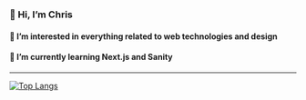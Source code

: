 ### 👋 Hi, I’m Chris

#### 👀 I’m interested in everything related to web technologies and design

#### 🌱 I’m currently learning Next.js and Sanity
<!--- - 💞️ I’m looking to collaborate on ...
- 📫 How to reach me ...
--->

---

[![Top Langs](https://github-readme-stats.vercel.app/api/top-langs/?username=Cuzart&layout=compact&theme=dark)](https://github.com/anuraghazra/github-readme-stats)
